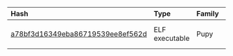 |Hash|Type|Family|First_Seen|Name|
|:--|:--|:--|:--|:--|
|[a78bf3d16349eba86719539ee8ef562d](https://www.virustotal.com/gui/file/a78bf3d16349eba86719539ee8ef562d)|ELF executable|Pupy|2023-11-19 09:50:54|/memfd:a (deleted)|

